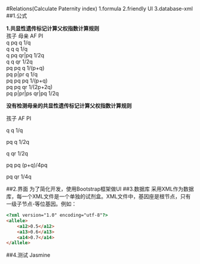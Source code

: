 #Relations(Calculate Paternity index)
1.formula
2.friendly UI
3.database-xml
##1.公式

**1.共显性遗传标记计算父权指数计算规则**  
孩子	母亲	AF	PI  
q	pq	q	1/q  
q	q	q	1/q  
q	pq	qr|pq	1/2q  
q	q	qr	1/2q  
pq	pq	q	1/(p+q)  
pq	p|pr	q	1/q  
pq	pq	pq	1/(p+q)  
pq	pq	qr	1/(2p+2q)  
pq	p|pr|ps	qr|pq	1/2q  

**没有检测母亲的共显性遗传标记计算父权指数计算规则**

孩子	AF	PI

q	q	1/q

pq	q	1/2q

q	qr	1/2q

pq	pq	(p+q)/4pq

pq	qr	1/4q

##2.界面
  为了简化开发，使用Bootstrap框架做UI
##3.数据库
  采用XML作为数据库，每一个XML文件是一个单独的试剂盒。XML文件中，基因座是根节点，只有一级子节点-等位基因。例如：
```html
<?xml version="1.0" encoding="utf-8"?>
<allele>
	<a12>0.5</a12>
	<a13>0.6</a13>
	<a14>0.7</a14>
</allele>
```
##4.测试
  Jasmine
